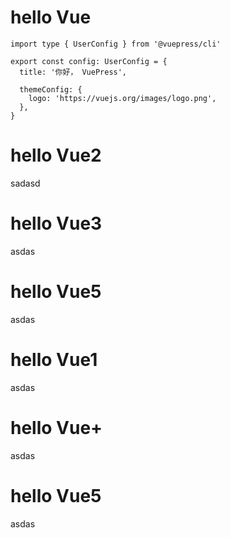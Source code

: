 # hello Vue
```ts{1,6-8}
import type { UserConfig } from '@vuepress/cli'

export const config: UserConfig = {
  title: '你好， VuePress',

  themeConfig: {
    logo: 'https://vuejs.org/images/logo.png',
  },
}
```
# hello Vue2
sadasd
# hello Vue3
asdas
# hello Vue5
asdas
# hello Vue1
asdas
# hello Vue+
asdas
# hello Vue5
asdas